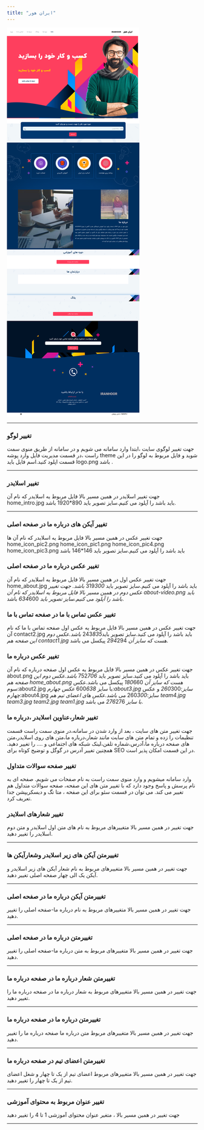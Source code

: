 ```yaml
---
title: "ایران هور"
---
```


![my package](iranhoor.ir.png)


____

### تغییر لوگو

جهت تغییر لوگوی سایت ،ابتدا وارد سامانه می شویم و در سامانه از طریق منوی سمت راست ،در قسمت مدیریت فایل وارد پوشه theme شوید و فایل مربوط به لوگو را در این قسمت اپلود کنید.اسم فایل باید logo.png باشد .
___
### تغییر اسلایدر

جهت تغییر اسلایدر در همین مسیر بالا فایل مربوط یه اسلایدر که نام آن home_intro.jpg باید باشد را آپلود می کنیم.سایز تصویر باید 890*1920 باشد.
___
### تغییر آیکن های  درباره ما در صفحه اصلی
جهت تغییر عکس در همین مسیر بالا فایل مربوط یه اسلایدر که نام آن ها  home_icon_pic2.png  home_icon_pic1.png  home_icon_pic4.png home_icon_pic3.png باید باشد را آپلود می کنیم.سایز تصویر باید 146*146 باشد

### تغییر عکس درباره ما در صفحه اصلی
جهت تغییر عکس اول در همین مسیر بالا فایل مربوط یه اسلایدر که نام آن home_about.jpg باید باشد را آپلود می کنیم.سایز تصویر باید 319*300 باشد.
جهت تغییر عکس دوم  در همین مسیر بالا فایل مربوط یه اسلایدر که نام آن about-video.png باید باشد را آپلود می کنیم.سایز تصویر باید 634*600 باشد.


### تغییر عکس تماس با ما در صفحه تماس با ما
جهت تغییر عکس در همین مسیر بالا فایل مربوط یه عکس اول صفحه تماس با ما که نام آن contact2.jpg باید باشد را آپلود می کنید.سایز تصویر باید243*835 باشد.عکس دوم این صفحه هم contact1.jpg هست که سایز آن 294*294 پیکسل می باشد.

### تغییر عکس درباره ما
جهت تغییر عکس در همین مسیر بالا فایل مربوط یه عکس اول صفحه درباره که نام آن  about.png باید باشد را آپلود می کنید.سایز تصویر باید  752*706  باشد.عکس دوم این صفحه هم home_about.png هست که سایز آن 180*660 پیکسل می باشد.عکس سوم:about2.jpg با سایز 600*638   عکس چهارم:about3.jpg سایز:260*300 و عکس چهارم:about4.jpg سایز:260*300 می باشد.عکس های اعضای تیم هم team4.jpg team3.jpg team2.jpg team1.jpg با سایز 276*276 می باشد.


### تغییر شعار،عناوین اسلایدر ،درباره ما  
جهت تغییر متن های سایت ، بعد از وارد شدن در سامانه،در منوی سمت راست قسمت تنظیمات را زده و تمام متن های سایت مانند شعار،درباره ما،متن های روی اسلایدر،متن های صفحه درباره ما،آدرس،شماره تلفن،لینک شبکه های اجتماعی و .... را تغییر دهید.
همچنین تغییر آدرس در گوگل  و توضیح کوتاه برای SEO در این قسمت امکان پذیر است.	


### تغییر صفحه سوالات متداول

وارد سامانه میشویم و وارد منوی سمت راست به نام صفحات می شویم.
صفحه ای به نام پرسش و پاسخ وجود دارد که با تغییر متن های این صفحه، صفحه سوالات متداول هم تغییر می کند.
می توان در قسمت سئو برای این صفحه ، متا تگ و دیسکریپشن جدا تعریف کرد.

### تغییر شعارهای اسلایدر 
جهت تغییر در همین مسیر بالا متغییرهای مربوط به نام های متن اول اسلایدر و متن دوم اسلایدر  را تغییر دهید.
___

### تغییرمتن آیکن های زیر اسلایدر وشعارآیکن ها  
جهت تغییر در همین مسیر بالا متغییرهای مربوط به نام  شعار آیکن های زیر اسلایدر
                                                    و آیکن یک الی چهار صفحه اصلی تغییر دهید.
___

### تغییرمتن آیکن درباره ما در صفحه اصلی  
جهت تغییر در همین مسیر بالا متغییرهای مربوط به نام  درباره ما-صفحه اصلی
 را تغییر دهید.
___

### تغییرمتن درباره ما در صفحه اصلی   
جهت تغییر در همین مسیر بالا متغییرهای مربوط به متن درباره ما-صفحه اصلی
 را تغییر دهید.
___
### تغییرمتن شعار درباره ما در صفحه درباره ما   
جهت تغییر در همین مسیر بالا متغییرهای مربوط به شعار درباره ما در صفحه درباره ما را تغییر دهید.
___
### تغییرمتن درباره ما در صفحه درباره ما   
جهت تغییر در همین مسیر بالا متغییرهای مربوط متن درباره ما صفحه درباره ما
 را تغییر دهید.
___
### تغییرمتن اعضای تیم در صفحه درباره ما 
جهت تغییر در همین مسیر بالا متغییرهای مربوط اعضای تیم از یک تا چهار و شغل اعضای تیم از یک تا چهار
 را تغییر دهید.
___

### تغییر عنوان مربوط به محتوای آموزشی
  
جهت تغییر در همین مسیر بالا ، متغیر عنوان محتوای آموزشی 1 تا 4 را تغییر دهید
___



